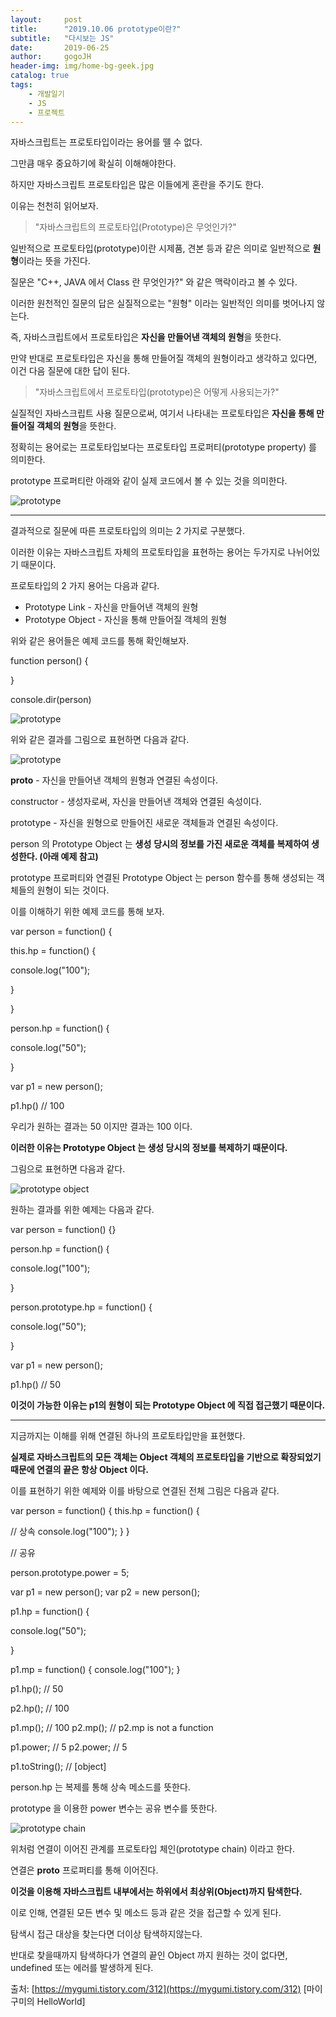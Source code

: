 ```yaml
---
layout:     post
title:      "2019.10.06 prototype이란?"
subtitle:   "다시보는 JS"
date:       2019-06-25
author:     gogoJH
header-img: img/home-bg-geek.jpg
catalog: true
tags:
    - 개발일기
    - JS
    - 프로젝트
---
```


자바스크립트는 프로토타입이라는 용어를 뗄 수 없다.

그만큼 매우 중요하기에 확실히 이해해야한다.

하지만 자바스크립트  프로토타입은 많은 이들에게 혼란을 주기도 한다.

이유는 천천히 읽어보자.

  

> "자바스크립트의 프로토타입(Prototype)은  무엇인가?"

  

일반적으로 프로토타입(prototype)이란 시제품, 견본 등과 같은 의미로 일반적으로 **원형**이라는 뜻을 가진다.

질문은 "C++, JAVA 에서 Class 란 무엇인가?" 와 같은 맥락이라고 볼 수 있다.

이러한 원천적인 질문의 답은 실질적으로는 "원형" 이라는 일반적인 의미를 벗어나지 않는다.

즉, 자바스크립트에서 프로토타입은 **자신을 만들어낸 객체의 원형**을 뜻한다.

  

만약 반대로 프로토타입은 자신을 통해 만들어질 객체의 원형이라고 생각하고 있다면, 이건 다음 질문에 대한 답이 된다.

  

> "자바스크립트에서 프로토타입(prototype)은 어떻게 사용되는가?"

  

실질적인 자바스크립트 사용 질문으로써, 여기서 나타내는 프로토타입은 **자신을 통해 만들어질 객체의 원형**을 뜻한다.

정확히는 용어로는 프로토타입보다는 프로토타입 프로퍼티(prototype property) 를 의미한다.

prototype 프로퍼티란 아래와 같이 실제 코드에서 볼 수 있는 것을 의미한다.

  

![prototype](https://t1.daumcdn.net/cfile/tistory/99E1F3355ADC0EC616)

  

----------

  

결과적으로 질문에 따른 프로토타입의 의미는 2 가지로 구분했다.

이러한 이유는 자바스크립트 자체의 프로토타입을 표현하는 용어는 두가지로 나뉘어있기 때문이다.

프로토타입의 2 가지 용어는 다음과 같다.

  

-   Prototype Link - 자신을 만들어낸 객체의 원형
-   Prototype Object - 자신을 통해 만들어질 객체의 원형

  

위와 같은 용어들은 예제 코드를 통해 확인해보자.

  

function person() {

  

}

console.dir(person)

  

![prototype](https://t1.daumcdn.net/cfile/tistory/99226B4C5ADC218828)

  

  

위와 같은 결과를 그림으로 표현하면 다음과 같다.

  

![prototype](https://t1.daumcdn.net/cfile/tistory/99E4F84C5ADC20D817)

  

__proto__  - 자신을 만들어낸 객체의 원형과 연결된 속성이다.

constructor  - 생성자로써, 자신을 만들어낸 객체와 연결된 속성이다.

prototype  - 자신을 원형으로 만들어진 새로운 객체들과 연결된 속성이다.

  

person 의 Prototype Object 는 **생성** **당시의 정보를 가진 새로운 객체를 복제하여 생성한다. (아래 예제 참고)**

prototype 프로퍼티와 연결된 Prototype Object 는 person 함수를 통해 생성되는 객체들의 원형이 되는 것이다.

이를 이해하기 위한 예제 코드를 통해 보자.

  

var person = function() {

 this.hp = function() {

 console.log("100");

 }

}

  

person.hp = function() {

 console.log("50");

}

  

var p1 = new person();

  

p1.hp() // 100

  

우리가 원하는 결과는 50 이지만 결과는 100 이다.

**이러한 이유는 Prototype Object 는 생성 당시의 정보를 복제하기 때문이다.**

그림으로 표현하면 다음과 같다.

  

![prototype object](https://t1.daumcdn.net/cfile/tistory/995755445ADC323337)

  

원하는 결과를 위한 예제는 다음과 같다.

  

var person = function() {}

  

person.hp = function() {

 console.log("100");

}

  

person.prototype.hp = function() {

 console.log("50");

}

  

var p1 = new person();

  

p1.hp() // 50  

  

**이것이 가능한 이유는 p1의 원형이 되는 Prototype Object 에 직접 접근했기 때문이다.**

  

----------

  

지금까지는 이해를 위해 연결된 하나의  프로토타입만을 표현했다.

**실제로 자바스크립트의 모든 객체는 Object 객체의 프로토타입을 기반으로 확장되었기 때문에 연결의 끝은 항상 Object 이다.**

이를 표현하기 위한 예제와 이를 바탕으로 연결된 전체 그림은 다음과 같다.

  

var person = function() {
  this.hp = function() { 

 // 상속 console.log("100");
  }
} 

// 공유

person.prototype.power = 5;

 var p1 = new person();
var p2 = new person(); 

p1.hp = function() {

 console.log("50");

}

 p1.mp = function() {
  console.log("100");
} 

  

p1.hp(); // 50

p2.hp(); // 100

 p1.mp(); // 100
p2.mp(); // p2.mp is not a function

p1.power; // 5
p2.power; // 5

  

p1.toString(); // [object]

  

person.hp 는 복제를 통해 상속 메소드를 뜻한다.

prototype 을 이용한 power 변수는 공유 변수를 뜻한다.

  

![prototype chain](https://t1.daumcdn.net/cfile/tistory/99E0BD3A5ADC3DED2B)

  

위처럼 연결이 이어진 관계를 프로토타입 체인(prototype chain)  이라고 한다.

연결은 __proto__ 프로퍼티를 통해 이어진다.

**이것을 이용해 자바스크립트 내부에서는 하위에서 최상위(Object)까지 탐색한다.**

이로 인해, 연결된 모든 변수 및 메소드 등과 같은 것을 접근할 수 있게 된다.

탐색시 접근 대상을 찾는다면 더이상 탐색하지않는다.

반대로 찾을때까지 탐색하다가 연결의 끝인 Object 까지 원하는 것이 없다면, undefined 또는 에러를 발생하게 된다.

  
  
출처: [https://mygumi.tistory.com/312](https://mygumi.tistory.com/312) [마이구미의 HelloWorld]
<!--stackedit_data:
eyJoaXN0b3J5IjpbMTQ5MDIzNTU2MV19
-->